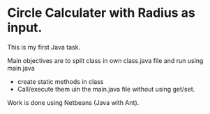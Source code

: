 # Circle Calculater with Radius as input.

This is my first Java task.

Main objectives are to split class in own class.java file and run using main.java
- create static methods in class
- Call/execute them uin the main.java file without using get/set.

Work is done using Netbeans (Java with Ant).
